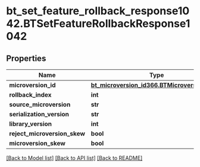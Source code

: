 # bt_set_feature_rollback_response1042.BTSetFeatureRollbackResponse1042

## Properties
Name | Type | Description | Notes
------------ | ------------- | ------------- | -------------
**microversion_id** | [**bt_microversion_id366.BTMicroversionId366**](BTMicroversionId366.md) |  | [optional] 
**rollback_index** | **int** |  | [optional] 
**source_microversion** | **str** |  | [optional] 
**serialization_version** | **str** |  | [optional] 
**library_version** | **int** |  | [optional] 
**reject_microversion_skew** | **bool** |  | [optional] 
**microversion_skew** | **bool** |  | [optional] 

[[Back to Model list]](../README.md#documentation-for-models) [[Back to API list]](../README.md#documentation-for-api-endpoints) [[Back to README]](../README.md)


